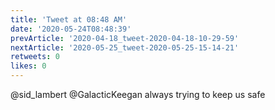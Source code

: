 ```yaml
---
title: 'Tweet at 08:48 AM'
date: '2020-05-24T08:48:39'
prevArticle: '2020-04-18_tweet-2020-04-18-10-29-59'
nextArticle: '2020-05-25_tweet-2020-05-25-15-14-21'
retweets: 0
likes: 0
---
```

@sid_lambert @GalacticKeegan always trying to keep us safe